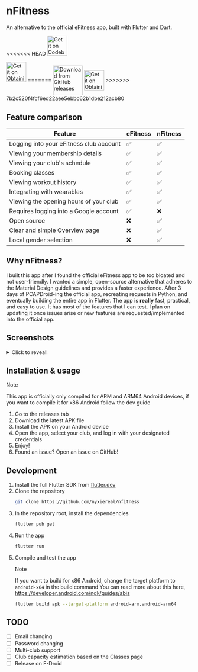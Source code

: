 # nFitness
An alternative to the official eFitness app, built with Flutter and Dart.

<<<<<<< HEAD
<a href="https://codeberg.org/nxr/nfitness/releases">
    <img alt="Get it on Codeberg" src="https://get-it-on.codeberg.org/get-it-on-white-on-black.png" height="54">
</a>

<a href="https://apps.obtainium.imranr.dev/redirect?r=obtainium://add/https://github.com/nyxiereal/nFitness/">
<img src="https://github.com/ImranR98/Obtainium/raw/main/assets/graphics/badge_obtainium.png"
alt="Get it on Obtainium" height="54" /></a>
=======
<a href="https://github.com/nyxiereal/nFitness/releases">
<img src="https://user-images.githubusercontent.com/69304392/148696068-0cfea65d-b18f-4685-82b5-329a330b1c0d.png"
alt="Download from GitHub releases" align="center" height="80" /></a>

<a href="https://apps.obtainium.imranr.dev/redirect?r=obtainium://add/https://github.com/nyxiereal/nFitness/">
<img src="https://github.com/ImranR98/Obtainium/raw/main/assets/graphics/badge_obtainium.png"
alt="Get it on Obtainium" align="center" height="54" /></a>
>>>>>>> 7b2c520f4fcf6ed22aee5ebbc62b1dbe212acb80

## Feature comparison
| Feature                                 | eFitness | nFitness |
| --------------------------------------- | -------- | -------- |
| Logging into your eFitness club account | ✅        | ✅        |
| Viewing your membership details         | ✅        | ✅        |
| Viewing your club's schedule            | ✅        | ✅        |
| Booking classes                         | ✅        | ✅        |
| Viewing workout history                 | ✅        | ✅        |
| Integrating with wearables              | ✅        | ✅        |
| Viewing the opening hours of your club  | ✅        | ✅        |
| Requires logging into a Google account  | ✅        | ❌        |
| Open source                             | ❌        | ✅        |
| Clear and simple Overview page          | ❌        | ✅        |
| Local gender selection                  | ❌        | ✅        |

## Why nFitness?
I built this app after I found the official eFitness app to be too bloated and not user-friendly. I wanted a simple, open-source alternative that adheres to the Material Design guidelines and provides a faster experience. After 3 days of PCAPDroid-ing the official app, recreating requests in Python, and eventually building the entire app in Flutter. The app is **really** fast, practical, and easy to use. It has most of the features that I can test. I plan on updating it once issues arise or new features are requested/implemented into the official app.

## Screenshots
<details>
   <summary>Click to reveal!</summary>
<<<<<<< HEAD
   <img src="https://codeberg.org/nxr/nfitness/raw/branch/main/.codeberg/1.webp" />
   <img src="https://codeberg.org/nxr/nfitness/raw/branch/main/.codeberg/2.webp" />
   <img src="https://codeberg.org/nxr/nfitness/raw/branch/main/.codeberg/3.webp" />
   <img src="https://codeberg.org/nxr/nfitness/raw/branch/main/.codeberg/4.webp" />
=======
    <img width="720" height="1600" alt="image" src="https://github.com/user-attachments/assets/6612674a-d5da-4698-9614-6da0f42d0cd7" />
<img width="720" height="1600" alt="image" src="https://github.com/user-attachments/assets/10a439e5-17e1-403c-958c-ba90e28cf359" />
<img width="720" height="1600" alt="image" src="https://github.com/user-attachments/assets/8affa1a4-59f8-4447-886f-f6bd6f8bba2b" />
<img width="720" height="1600" alt="image" src="https://github.com/user-attachments/assets/80814d6b-0e4f-455c-b527-a8b32a993b60" />
>>>>>>> 7b2c520f4fcf6ed22aee5ebbc62b1dbe212acb80
</details>

## Installation & usage
> [!NOTE]
> This app is officially only compiled for ARM and ARM64 Android devices, if you want to compile it for x86 Android follow the dev guide
1. Go to the releases tab
2. Download the latest APK file
3. Install the APK on your Android device
4. Open the app, select your club, and log in with your designated credentials
5. Enjoy!
6. Found an issue? Open an issue on GitHub!

## Development
1. Install the full Flutter SDK from [flutter.dev](https://docs.flutter.dev/get-started/install)
2. Clone the repository
   ```bash
   git clone https://github.com/nyxiereal/nfitness
   ```
3. In the repository root, install the dependencies
   ```bash
   flutter pub get
   ```
4. Run the app
   ```bash
   flutter run
   ```
5. Compile and test the app
    > [!NOTE]
    > If you want to build for x86 Android, change the target platform to `android-x64` in the build command
    > You can read more about this here, https://developer.android.com/ndk/guides/abis
    ```bash
    flutter build apk --target-platform android-arm,android-arm64
    ```

## TODO
- [ ] Email changing
- [ ] Password changing
- [ ] Multi-club support
- [ ] Club capacity estimation based on the Classes page
- [ ] Release on F-Droid